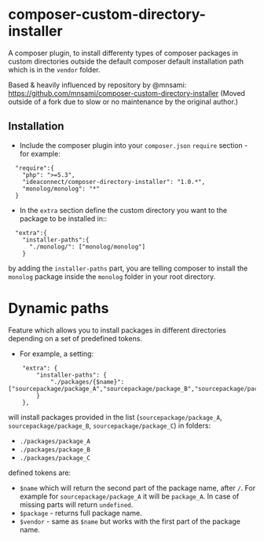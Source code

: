 composer-custom-directory-installer
===================================

A composer plugin, to install differenty types of composer packages in custom directories outside the default composer default installation path which is in the `vendor` folder.

Based & heavily influenced by repository by @mnsami:
https://github.com/mnsami/composer-custom-directory-installer
(Moved outside of a fork due to slow or no maintenance by the original author.)

Installation
------------

- Include the composer plugin into your `composer.json` `require` section - for example:

```
  "require":{
    "php": ">=5.3",
    "ideaconnect/composer-directory-installer": "1.0.*",
    "monolog/monolog": "*"
  }
```

- In the `extra` section define the custom directory you want to the package to be installed in::

```
  "extra":{
    "installer-paths":{
      "./monolog/": ["monolog/monolog"]
    }
```

 by adding the `installer-paths` part, you are telling composer to install the `monolog` package inside the `monolog` folder in your root directory.

Dynamic paths
=============

Feature which allows you to install packages in different directories depending on a set of predefined tokens.

- For example, a setting:

```
    "extra": {
        "installer-paths": {
            "./packages/{$name}": ["sourcepackage/package_A","sourcepackage/package_B","sourcepackage/package_B"]
        }
    },
```

will install packages provided in the list (`sourcepackage/package_A`, `sourcepackage/package_B`, `sourcepackage/package_C`) in folders:

* `./packages/package_A`
* `./packages/package_B`
* `./packages/package_C`

defined tokens are:

* `$name` which will return the second part of the package name, after `/`. For example for `sourcepackage/package_A` it will be `package_A`. In case of missing parts will return `undefined`.
* `$package` - returns full package name.
* `$vendor` - same as `$name` but works with the first part of the package name.



